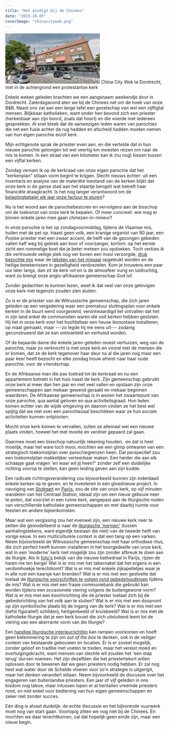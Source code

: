 ```yaml
---
title: "Het eindigt bij de Chinees"
date: "2015-10-05"
coverImage: "chinacitywok.png"
---
```


![China City Wok te Dordrecht, met in de achtergrond een protestantse kerk](images/chinacitywok-300x159.png) China City Wok te Dordrecht, met in de achtergrond een protestantse kerk

Enkele weken geleden brachten we een aangenaam weekendje door in Dordrecht. Zaterdagavond aten we bij de Chinees net om de hoek van onze B&B. Naast ons zat aan een lange tafel een gezelschap van wel een vijftigtal mensen. Blijkbaar katholieken, want onder hen bevond zich een priester (herkenbaar aan zijn boord, zoals dat hoort) en die voerde met iedereen gesprekken. Al snel bleek dat de aanwezigen leden waren van parochies die net een fusie achter de rug hadden en afscheid hadden moeten nemen van hun eigen parochie en/of kerk.

Mijn echtgenote sprak de priester even aan, en die vertelde dat in hun nieuwe parochie gelovigen tot wel veertig km moesten reizen om naar de mis te komen. In een straal van een kilometer kan ik (nu nog) kiezen tussen een vijftal kerken.

Zondag vernam ik op de kerkraad van onze eigen parochie dat het "kerkenplan" stilaan vorm begint te krijgen. Slecht nieuws echter: uit een inventaris en analyse van de materiële toestand van de kerken blijkt dat onze kerk in de ganse stad aan het staartje bengelt wat betreft haar financiële draagkracht. Is het nog langer verantwoord om de [belastingbetaler elk jaar onze factuur te sturen](/blog/de-kostprijs-van-een-parochie/)?

Nu is het woord aan de parochiebesturen en vervolgens aan de bisschop om de toekomst van onze kerk te bepalen. Of meer concreet: wie mag er binnen enkele jaren mee gaan chinezen-in-mineur?

In onze parochie is het op zondagvoormiddag, tijdens de Vlaamse mis, huilen met de pet op. Haast geen volk, een kranige organist van 90 jaar, een Poolse priester met een zwaar accent, de helft van de gezongen gebeden vallen half weg bij gebrek aan koor of voorzanger, kortom: op het eerste zicht een rommelige boel die je beter meteen zou opdoeken. Toch verkies ik die vertrouwde veilige plek nog ver boven een mooi verzorgde, [druk bezochte mis](/blog/misbegrepen/) waar de [teksten van het missaal](/blog/pinksterwonder-in-onze-eigen-kerk/) opgeleukt worden en de heilige betekenissen in gezelligheid verdoezelen. Kom je trouwens een paar uur later langs, dan zit de kerk vol en is de atmosfeer vurig en luidruchtig, want zo brengt onze anglo-afrikaanse gemeenschap God lof.

Zonder gedachten te kunnen lezen, weet ik dat veel van onze gelovigen onze kerk met tegenzin zouden zien sluiten.

Zo is er de priester van de Witrussische gemeenschap, die zich jaren geleden op een vergadering waar een prematuur sluitingsplan voor enkele kerken in de buurt werd voorgesteld, verontwaardigd liet ontvallen dat het in zijn land enkel de communisten waren die ooit kerken hebben gesloten. Hij liet in onze kerk voor het hoofdaltaar een heuse ikonostase installeren, op maat gemaakt, maar ---zo legde hij me eens uit--- zodanig geconstrueerd dat ze kan ontmanteld en verhuisd worden.

Of de bejaarde dame die enkele jaren geleden moest verhuizen, weg van de parochie, maar zo verknocht is met onze kerk en vooral met de mensen die er komen, dat ze de kerk tegenover haar deur na al die jaren nog maar een paar keer heeft bezocht en elke zondag trouw afreist naar haar oude parochie, voor de vriendschap.

En de Afrikaanse man die pas toetrad tot de kerkraad en nu een appartement betrekt in het huis naast de kerk. Zijn gemeenschap gebruikt onze kerk al meer dan tien jaar en met veel vallen en opstaan zijn onze gemeenschappen aan mekaar gewend geraakt en mekaar beginnen waarderen. De Afrikaanse gemeenschap is in wezen het zwaartepunt van onze parochie, qua aantal geloven en qua activiteitsgraad. Hun leden komen echter van de wijde omgeving en daarom vinden ze het best wel spijtig dat we niet over een parochiezaal beschikken waar ze hun sociale activiteiten kunnen ontplooien.

Mocht onze kerk komen te vervallen, zullen ze allemaal wel een nieuwe plaats vinden, hoewel het met moeite en verdriet gepaard zal gaan.

Daarmee moet een bisschop natuurlijk rekening houden,  en dat is heel moeilijk, maar het ware toch mooi, mochten we een glimp ontwaren van een strategisch toekomstplan over parochiegrenzen heen. Dat perspectief zou een toekomstplan makkelijker verteerbaar maken. Een herder die aan elk schaapje gaat vragen 'en waar wil jij heen?' zonder zelf een duidelijke richting voorop te stellen, kan geen leiding geven aan zijn kudde.

Een radicale richtingsverandering zou bijvoorbeeld kunnen zijn inderdaad enkele kerken op te geven, en te investeren in een gloednieuw project. In navolging van [Stuttgart](/blog/huis-van-de-katholieke-kerk/) en [Parijs](https://fr.wikipedia.org/wiki/Cath%C3%A9drale_Notre-Dame_de_Cr%C3%A9teil), zou de site van onze kerk, op vijf minuten wandelen van het Centraal Station, ideaal zijn om een nieuw gebouw neer te poten, dat voorziet in een ruime kerk, aangepast aan de liturgische noden van verschillende katholieke gemeenschappen en met daarbij ruimte voor feesten en andere bijeenkomsten.

Maar wat een vergissing zou het evenwel zijn, een nieuwe kerk neer te zetten die gemodelleerd is naar de [liturgische 'normen'](https://churchpop.com/2016/06/02/10-myths-sacred-architecture/) (tussen aanhalingstekens, want eigenlijk bestaan die niet) van de tweede helft van vorige eeuw. In een multiculturele context is dat een tang op een varken. Neem bijvoorbeeld de Witrussische gemeenschap met haar orthodoxe ritus, die zich perfect heeft kunnen installeren in het koorgedeelte van onze kerk, wat in een 'moderne' kerk niet mogelijk zou zijn zonder afbreuk te doen aan de liturgie. Als ik [foto's](https://www.google.be/search?q=La+cath%C3%A9drale+de+Cr%C3%A9teil+interier&espv=2&source=lnms&tbm=isch&sa=X&ved=0CAcQ_AUoAWoVChMIyrb24d2qyAIVizcUCh1rFQ9V&biw=1920&bih=1019) bekijk van die nieuwe kathedraal in Parijs, rijzen de haren me ten berge! Wat is er mis met het tabernakel dat het ergens in een verdomhoekje terechtkomt? Wat is er mis met enkele zijkapelletjes waar je in alle rust een kaarsje kan branden? Wat is er mis met een gestoelte dat toelaat de [liturgische voorschriften te volgen rond gebedshoudingen](/blog/de-zittende-kudde/) tijdens de mis? Wat is er mis met een fraaie communiebank die gebruikt kan worden tijdens een occasionele viering volgens de buitengewone vorm? Wat is er mis met een koorinrichting die de priester toelaat zich bij de gebedsrichting van het volk aan te sluiten? Wat is er mis met een doopvont op zijn symbolische plaats bij de ingang van de kerk? Wat is er mis met een (liefst figuratief) schilderij, heiligenbeeld of kruisbeeld? Wat is er mis met de katholieke liturgie dat je een kerk bouwt die zich uitsluitend leent tot de viering van een aberrante vorm van die liturgie?

Een [handige liturgische interieurrichtlijn](https://docplayer.nl/29452555-Beleidsnotitie-kerkinrichting.html) kan rampen voorkomen en hoeft geen belemmering te zijn om _out of the box_ te denken, ook in de veiliger context van bestaande gebouwen en locaties. Er is er zoveel mogelijk, zonder geloof en traditie met voeten te treden, maar het vereist moed en overtuigingskracht, want mensen van slechte wil zouden het 'een stap terug' durven noemen. Het zijn dezelfden die het priestertekort willen oplossen door te beweren dat we geen priesters nodig hebben. Er zal nog heel wat water door de Schelde vloeien voor zo'n strategie is uitgerijpt, maar het denken verandert stilaan. Neem bijvoorbeeld de discussie over het engageren van buitenlandse priesters. Een jaar of vijf geleden in ons bisdom nog taboe, maar intussen lopen er al tientallen vreemde priesters rond, en niet enkel voor bediening van hun eigen gemeenschappen en zeker niet zonder succes.

Eén ding is alvast duidelijk: de echte discussie en het bijhorende vuurwerk moet nog van start gaan. Voorlopig zitten we nog niet bij de Chinees. En mochten we daar terechtkomen, zal dat hopelijk geen einde zijn, maar een nieuw begin.
